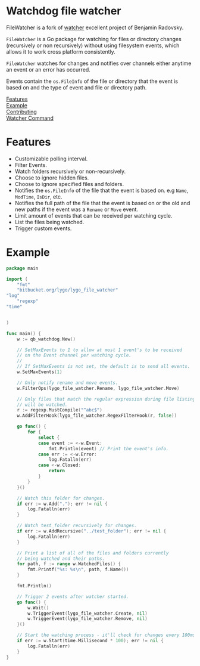 # Watchdog file watcher

FileWatcher is a fork of [watcher](https://github.com/radovskyb/watcher) excellent project of Benjamin Radovsky.

`FileWatcher` is a Go package for watching for files or directory changes (recursively or non recursively) without using filesystem events, which allows it to work cross platform consistently.

`FileWatcher` watches for changes and notifies over channels either anytime an event or an error has occurred.

Events contain the `os.FileInfo` of the file or directory that the event is based on and the type of event and file or directory path.

[Features](#features)  
[Example](#example)  
[Contributing](#contributing)  
[Watcher Command](#command)

# Features

- Customizable polling interval.
- Filter Events.
- Watch folders recursively or non-recursively.
- Choose to ignore hidden files.
- Choose to ignore specified files and folders.
- Notifies the `os.FileInfo` of the file that the event is based on. e.g `Name`, `ModTime`, `IsDir`, etc.
- Notifies the full path of the file that the event is based on or the old and new paths if the event was a `Rename` or `Move` event.
- Limit amount of events that can be received per watching cycle.
- List the files being watched.
- Trigger custom events.

# Example

```go
package main

import (
	"fmt"
	"bitbucket.org/lygo/lygo_file_watcher"
"log"
	"regexp"
"time"


)

func main() {
	w := qb_watchdog.New()

	// SetMaxEvents to 1 to allow at most 1 event's to be received
	// on the Event channel per watching cycle.
	//
	// If SetMaxEvents is not set, the default is to send all events.
	w.SetMaxEvents(1)

	// Only notify rename and move events.
	w.FilterOps(lygo_file_watcher.Rename, lygo_file_watcher.Move)

	// Only files that match the regular expression during file listings
	// will be watched.
	r := regexp.MustCompile("^abc$")
	w.AddFilterHook(lygo_file_watcher.RegexFilterHook(r, false))

	go func() {
		for {
			select {
			case event := <-w.Event:
				fmt.Println(event) // Print the event's info.
			case err := <-w.Error:
				log.Fatalln(err)
			case <-w.Closed:
				return
			}
		}
	}()

	// Watch this folder for changes.
	if err := w.Add("."); err != nil {
		log.Fatalln(err)
	}

	// Watch test_folder recursively for changes.
	if err := w.AddRecursive("../test_folder"); err != nil {
		log.Fatalln(err)
	}

	// Print a list of all of the files and folders currently
	// being watched and their paths.
	for path, f := range w.WatchedFiles() {
		fmt.Printf("%s: %s\n", path, f.Name())
	}

	fmt.Println()

	// Trigger 2 events after watcher started.
	go func() {
		w.Wait()
		w.TriggerEvent(lygo_file_watcher.Create, nil)
		w.TriggerEvent(lygo_file_watcher.Remove, nil)
	}()

	// Start the watching process - it'll check for changes every 100ms.
	if err := w.Start(time.Millisecond * 100); err != nil {
		log.Fatalln(err)
	}
}
```
